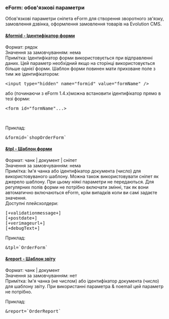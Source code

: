 
<meta http-equiv="Content-Type" content="text/html; charset=utf-8">
<h3>eForm: обов'язкові параметри </h3> 
Обов'язкові параметри сніпета eForm для створення зворотного зв'язку, замовлення дзвінка, оформлення замовлення товарів на Evolution CMS.	
<br>
<div class="panel-group accordion">
<div class="panel panel-default">
<div class="panel-heading">
<h4 class="panel-title"><a id="858"></a><a class="accordion-toggle collapsed" data-toggle="collapse" data-parent="#accordion" href="#collapse858"><span class="text-bold">&formid</span> - Ідентифікатор форми</a></h4>
</div>
<div id="collapse858" class="panel-collapse collapse">
<div class="panel-body">
<span class="text-bold">Формат:</span> рядок<br>
<span class="text-bold">Значення за замовчуванням:</span> нема<br>
<span class="text-bold">Примітка:</span> Ідентифікатор форми використовується при відправленні даних. Цей параметр необхідний якщо на сторінці використовується більше однієї форми. Шаблон форми повинен мати приховане поле з тим же ідентифікатором:<br>
<pre class="brush: html;">&lt;input type="hidden" name="formid" value="formName" /&gt;</pre>
або (починаючи з eForm 1.4.x)можна встановити ідентифікатор прямо в тезі форми:<br>
<pre class="brush: html;">&lt;form id="formName"...&gt;</pre><br>
<p><span class="text-bold">Приклад:</span></p>
<pre class="brush: html;">&formid=`shopOrderForm`</pre>
</div>
</div>
</div>

<div class="panel panel-default">
<div class="panel-heading">
<h4 class="panel-title"><a id="859"></a><a class="accordion-toggle collapsed" data-toggle="collapse" data-parent="#accordion" href="#collapse859"><span class="text-bold">&tpl</span> - Шаблон форми</a></h4>
</div>
<div id="collapse859" class="panel-collapse collapse">
<div class="panel-body">
<span class="text-bold">Формат:</span> чанк | документ | сніпет<br>
<span class="text-bold">Значення за замовчуванням:</span> нема<br>
<span class="text-bold">Примітка: </ span> Ім'я чанка або ідентифікатор документа (число) для використовуваного шаблону. Можна також використовувати сніпет як джерело шаблону. При цьому ніякі параметри не передаються. Для регулярних полів форми не потрібно включати змінні, так як вони автоматично включаються eForm, крім випадків коли ви самі задаєте значення. <br>
<span class="text-bold">Доступні плейсхолдери:</span><br>
<pre class="brush: html;">[+validationmessage+]
[+postdate+]
[+verimageurl+]
[+debugText+]</pre>
	<p><span class="text-bold">Приклад:</span></p>
<pre class="brush: html;">&tpl=`OrderForm`</pre>
</div>
</div>
</div>

<div class="panel panel-default">
<div class="panel-heading">
<h4 class="panel-title"><a id="860"></a><a class="accordion-toggle collapsed" data-toggle="collapse" data-parent="#accordion" href="#collapse860"><span class="text-bold">&report</span> - Шаблон звіту</a></h4>
</div>
<div id="collapse860" class="panel-collapse collapse">
<div class="panel-body">
<span class="text-bold">Формат:</span> чанк | документ<br>
<span class="text-bold">Значення за замовчуванням:</span> нет<br>
<span class="text-bold">Примітка:</span> Ім'я чанка (не числом) або ідентифікатор документа (число) для шаблону звіту. При використанні параметра & noemail цей параметр не потрібно.<br>
<p><span class="text-bold">Приклад:</span></p>
<pre class="brush: html;">&report=`OrderReport`</pre>
</div>
</div>
</div>
</div>
